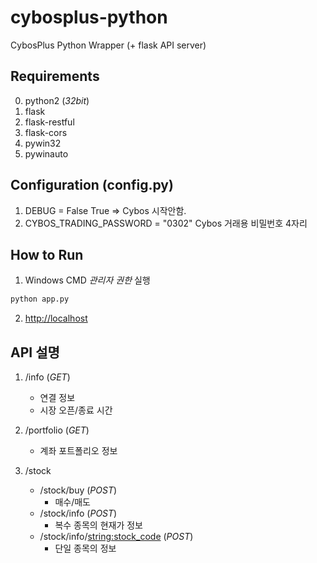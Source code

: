 # cybosplus-python
CybosPlus Python Wrapper (+ flask API server)

## Requirements
0. python2 (*32bit*)
1. flask
2. flask-restful
3. flask-cors
4. pywin32
5. pywinauto

## Configuration (config.py)
1. DEBUG = False
    True => Cybos 시작안함.
2. CYBOS_TRADING_PASSWORD = "0302"
    Cybos 거래용 비밀번호 4자리
    
## How to Run
1. Windows CMD *관리자 권한* 실행
```cmd
python app.py
```
2. [http://localhost](http://localhost)

## API 설명
1. /info (*GET*)
    - 연결 정보
    - 시장 오픈/종료 시간
    
2. /portfolio (*GET*)
    - 계좌 포트폴리오 정보

3. /stock
    - /stock/buy (*POST*)
        - 매수/매도
    - /stock/info (*POST*)
        - 복수 종목의 현재가 정보
    - /stock/info/<string:stock_code> (*POST*)
        - 단일 종목의 정보
        
 

